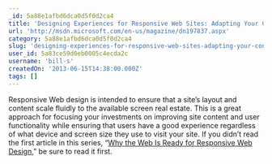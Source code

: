 ```yaml
---
_id: 5a88e1afbd6dca0d5f0d2ca4
title: 'Designing Experiences for Responsive Web Sites: Adapting Your Content From 4-Inch Phones to 40-Inch TVs'
url: 'http://msdn.microsoft.com/en-us/magazine/dn197837.aspx'
category: 5a88e1afbd6dca0d5f0d2ca4
slug: 'designing-experiences-for-responsive-web-sites-adapting-your-content-from-4-inch-phones-to-40-inch-'
user_id: 5a83ce59d6eb0005c4ecda2c
username: 'bill-s'
createdOn: '2013-06-15T14:38:00.000Z'
tags: []
---
```


Responsive Web design is intended to ensure that a site’s layout and content scale fluidly to the available screen real estate. This is a great approach for focusing your investments on improving site content and user functionality while ensuring that users have a good experience regardless of what device and screen size they use to visit your site. If you didn’t read the first article in this series, “<a id="ctl00_MTContentSelector1_mainContentContainer_ctl01" href="http://msdn.microsoft.com/en-us/magazine/dn151701.aspx">Why the Web Is Ready for Responsive Web Design</a>,” be sure to read it first.
